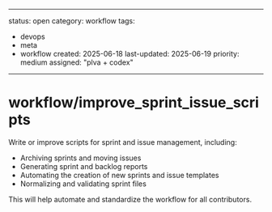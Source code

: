 ---
status: open
category: workflow
tags:
  - devops
  - meta
  - workflow
created: 2025-06-18
last-updated: 2025-06-19
priority: medium
assigned: "plva + codex"
------------------------

# workflow/improve_sprint_issue_scripts

Write or improve scripts for sprint and issue management, including:
- Archiving sprints and moving issues
- Generating sprint and backlog reports
- Automating the creation of new sprints and issue templates
- Normalizing and validating sprint files

This will help automate and standardize the workflow for all contributors. 